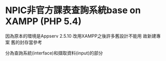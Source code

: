 NPIC非官方課表查詢系統base on XAMPP (PHP 5.4) 
========================

因為原本的環境是Appserv 2.5.10
改用XAMPP之後許多舊設計不能用
故新建專案
舊的封存當參考

分為查詢系統(interface)和擷取資料(input)的部分
